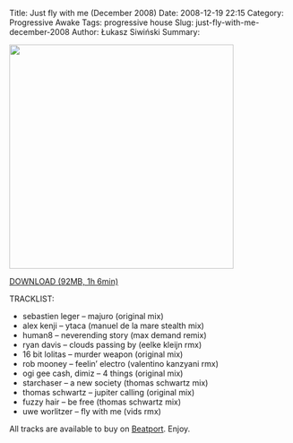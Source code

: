 Title: Just fly with me (December 2008) 
Date: 2008-12-19 22:15
Category: Progressive Awake
Tags: progressive house
Slug: just-fly-with-me-december-2008
Author: Łukasz Siwiński
Summary: 

<!-- ### IMAGE ### -->
<a href ="https://drive.google.com/uc?export=download&id=0B_4_ynm06YZIU2JGanRxaWRyMGM" 
    title="DOWNLOAD" target="_blank">
    <img width="400" src="https://drive.google.com/uc?export=download&id=0B1aIvu0NI6o4VGdUYmI4THQ0S3c" />
</a>

<a href ="https://drive.google.com/file/d/0B_4_ynm06YZIU2JGanRxaWRyMGM/edit?usp=sharing" 
    title="Progressive Awake - ?" target="_blank">
DOWNLOAD (92MB, 1h 6min)
</a>

TRACKLIST:  

- sebastien leger – majuro (original mix)  
- alex kenji – ytaca (manuel de la mare stealth mix)  
- human8 – neverending story (max demand remix)
- ryan davis – clouds passing by (eelke kleijn rmx)
- 16 bit lolitas – murder weapon (original mix)
- rob mooney – feelin’ electro (valentino kanzyani rmx)
- ogi gee cash, dimiz – 4 things (original mix)
- starchaser – a new society (thomas schwartz mix)
- thomas schwartz – jupiter calling (original mix)
- fuzzy hair – be free (thomas schwartz mix)
- uwe worlitzer – fly with me (vids rmx)

All tracks are available to buy on <a href="http://beatport.com" target="_blank">Beatport</a>.
Enjoy.